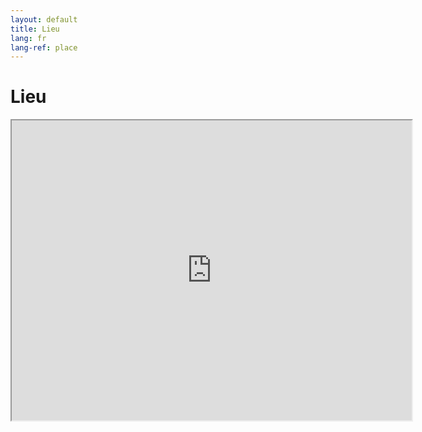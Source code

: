 ```yaml
---
layout: default
title: Lieu
lang: fr
lang-ref: place
---
```


# Lieu

<div class="embed-responsive embed-responsive-4by3">
  <iframe class="embed-responsive-item" src="https://www.google.com/maps/d/embed?mid=1jzOgKXO6KpMJtOiK9IPUWrAftaBUyFbJ" width="640" height="480"></iframe>
</div>